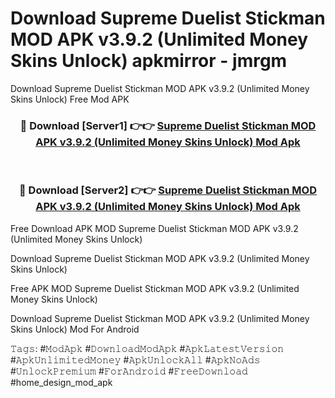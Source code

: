 # Download Supreme Duelist Stickman MOD APK v3.9.2 (Unlimited Money Skins Unlock) apkmirror - jmrgm
Download Supreme Duelist Stickman MOD APK v3.9.2 (Unlimited Money Skins Unlock) Free Mod APK

<div align="center">
<h3>🔴 Download [Server1] 👉👉 <a href="https://apk-comot.site?title=Supreme_Duelist_Stickman_MOD_APK_v3.9.2_(Unlimited_Money_Skins_Unlock)">Supreme Duelist Stickman MOD APK v3.9.2 (Unlimited Money Skins Unlock) Mod Apk</a></h3><br>

<h3>🔴 Download [Server2] 👉👉 <a href="https://apk-comot.site?title=Supreme_Duelist_Stickman_MOD_APK_v3.9.2_(Unlimited_Money_Skins_Unlock)">Supreme Duelist Stickman MOD APK v3.9.2 (Unlimited Money Skins Unlock) Mod Apk</a></h3>
</div>


Free Download APK MOD Supreme Duelist Stickman MOD APK v3.9.2 (Unlimited Money Skins Unlock)

Download Supreme Duelist Stickman MOD APK v3.9.2 (Unlimited Money Skins Unlock) 

Free APK MOD Supreme Duelist Stickman MOD APK v3.9.2 (Unlimited Money Skins Unlock) 

Download Supreme Duelist Stickman MOD APK v3.9.2 (Unlimited Money Skins Unlock) Mod For Android

𝚃𝚊𝚐𝚜: #𝙼𝚘𝚍𝙰𝚙𝚔 #𝙳𝚘𝚠𝚗𝚕𝚘𝚊𝚍𝙼𝚘𝚍𝙰𝚙𝚔 #𝙰𝚙𝚔𝙻𝚊𝚝𝚎𝚜𝚝𝚅𝚎𝚛𝚜𝚒𝚘𝚗 #𝙰𝚙𝚔𝚄𝚗𝚕𝚒𝚖𝚒𝚝𝚎𝚍𝙼𝚘𝚗𝚎𝚢 #𝙰𝚙𝚔𝚄𝚗𝚕𝚘𝚌𝚔𝙰𝚕𝚕 #𝙰𝚙𝚔𝙽𝚘𝙰𝚍𝚜 #𝚄𝚗𝚕𝚘𝚌𝚔𝙿𝚛𝚎𝚖𝚒𝚞𝚖 #𝙵𝚘𝚛𝙰𝚗𝚍𝚛𝚘𝚒𝚍 #𝙵𝚛𝚎𝚎𝙳𝚘𝚠𝚗𝚕𝚘𝚊𝚍 #home_design_mod_apk